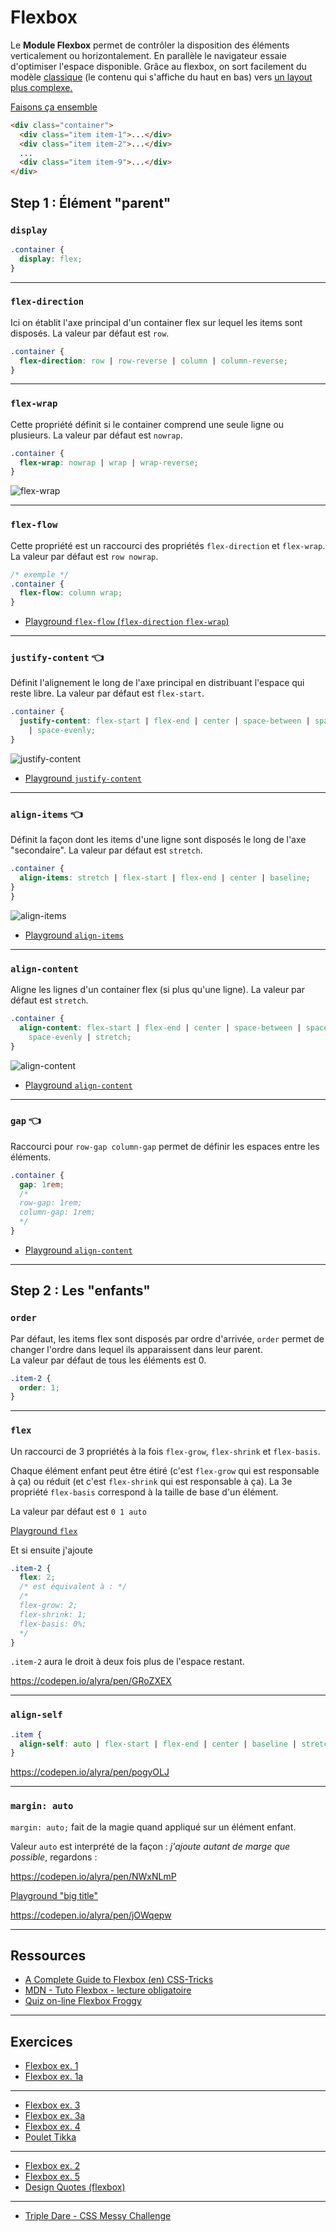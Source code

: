# Flexbox

Le **Module Flexbox** permet de contrôler la disposition des éléments verticalement ou horizontalement. En parallèle le navigateur essaie d'optimiser l'espace disponible. Grâce au flexbox, on sort facilement du modèle [classique](https://codepen.io/alyra/debug/eYJZMVa) (le contenu qui s'affiche du haut en bas)</a> vers [un layout plus complexe.](https://codepen.io/alyra/debug/e115e4a915987967ec21f41b96c37456?editors=1100)

[Faisons ça ensemble](https://codepen.io/alyra/pen/eYJZMVa)

```html
<div class="container">
  <div class="item item-1">...</div>
  <div class="item item-2">...</div>
  ...
  <div class="item item-9">...</div>
</div>
```

## Step 1 : Élément "parent"

### <code>display</code>

```css
.container {
  display: flex;
}
```

---

### <code>flex-direction</code>

Ici on établit l'axe principal d'un container flex sur lequel les items sont disposés. La valeur par défaut est `row`.

```css
.container {
  flex-direction: row | row-reverse | column | column-reverse;
}
```

---

### <code>flex-wrap</code>

Cette propriété définit si le container comprend une seule ligne ou plusieurs. La valeur par défaut est `nowrap`.

```css
.container {
  flex-wrap: nowrap | wrap | wrap-reverse;
}
```

![flex-wrap](https://wptemplates.pehaa.com/assets/alyra/flex-wrap.png)

---

### <code>flex-flow</code>

Cette propriété est un raccourci des propriétés `flex-direction` et `flex-wrap`. La valeur par défaut est `row nowrap`.

```css
/* exemple */
.container {
  flex-flow: column wrap;
}
```

- [Playground `flex-flow` (`flex-direction` `flex-wrap`)](https://cdpn.io/alyra/debug/d0ef4e9fed51c6dcf0de9d423b642243)

---

### <code>justify-content</code> 👈

Définit l'alignement le long de l'axe principal en distribuant l'espace qui reste libre. La valeur par défaut est `flex-start`.

```css
.container {
  justify-content: flex-start | flex-end | center | space-between | space-around
    | space-evenly;
}
```

![justify-content](https://wptemplates.pehaa.com/assets/alyra/justify-content.png)

- [Playground `justify-content`](https://cdpn.io/alyra/debug/572a2fe40e375d00d458afdc37768a68)

---

### <code>align-items</code> 👈

Définit la façon dont les items d'une ligne sont disposés le long de l'axe "secondaire". La valeur par défaut est `stretch`.

```css
.container {
  align-items: stretch | flex-start | flex-end | center | baseline;
}
}
```

![align-items](https://wptemplates.pehaa.com/assets/alyra/align-items.png)

- [Playground `align-items`](https://cdpn.io/alyra/debug/9aaec9c3fa5928e7cbf845ccac43ba34)

---

### <code>align-content</code>

Aligne les lignes d'un container flex (si plus qu'une ligne). La valeur par défaut est `stretch`.

```css
.container {
  align-content: flex-start | flex-end | center | space-between | space-around |
    space-evenly | stretch;
}
```

![align-content](https://wptemplates.pehaa.com/assets/alyra/align-content.png)

- [Playground `align-content`](https://cdpn.io/alyra/debug/f32a3e24e05d59a1c4f5f31b7182c9c5)

---

### <code>gap</code> 👈

Raccourci pour `row-gap column-gap` permet de définir les espaces entre les éléments.

```css
.container {
  gap: 1rem;
  /*
  row-gap: 1rem;
  column-gap: 1rem;
  */
}
```

- [Playground `align-content`](https://cdpn.io/alyra/debug/a4466cf0ef4247de582cbe8e9ef65318)

---

## Step 2 : Les "enfants"

### `order`

Par défaut, les items flex sont disposés par ordre d'arrivée, `order` permet de changer l'ordre dans lequel ils apparaissent dans leur parent.  
La valeur par défaut de tous les éléments est 0.

```css
.item-2 {
  order: 1;
}
```

---

### `flex`

Un raccourci de 3 propriétés à la fois `flex-grow`, `flex-shrink` et `flex-basis`.

Chaque élément enfant peut être étiré (c'est `flex-grow` qui est responsable à ça) ou réduit (et c'est `flex-shrink` qui est responsable à ça). La 3e propriété `flex-basis` correspond à la taille de base d'un élément.

La valeur par défaut est `0 1 auto`

[Playground `flex`](https://cdpn.io/alyra/debug/d8c627f95d09e10c1e6f32269bba9493)

Et si ensuite j'ajoute

```css
.item-2 {
  flex: 2;
  /* est équivalent à : */
  /*
  flex-grow: 2;
  flex-shrink: 1;
  flex-basis: 0%;
  */
}
```

`.item-2` aura le droit à deux fois plus de l'espace restant.

https://codepen.io/alyra/pen/GRoZXEX

---

### `align-self`

```css
.item {
  align-self: auto | flex-start | flex-end | center | baseline | stretch;
}
```

https://codepen.io/alyra/pen/pogyOLJ

---

### `margin: auto`

`margin: auto;` fait de la magie quand appliqué sur un élément enfant.

Valeur `auto` est interprété de la façon : _j'ajoute autant de marge que possible_, regardons :

https://codepen.io/alyra/pen/NWxNLmP

[Playground "big title"](https://cdpn.io/alyra/debug/4b5981bfbfd5ae69b759661cc5de9119)

https://codepen.io/alyra/pen/jOWqepw

---

## Ressources

- [A Complete Guide to Flexbox (en) CSS-Tricks](https://css-tricks.com/snippets/css/a-guide-to-flexbox/)
- [MDN - Tuto Flexbox - lecture obligatoire](https://developer.mozilla.org/fr/docs/Apprendre/CSS/CSS_layout/Flexbox)
- [Quiz on-line Flexbox Froggy](https://flexboxfroggy.com/#fr)

---

## Exercices

- [Flexbox ex. 1 ](https://codepen.io/alyra/pen/GRoqJxR)
- [Flexbox ex. 1a](https://codepen.io/alyra/pen/PoZzqaP)

---

- [Flexbox ex. 3](https://codepen.io/alyra/pen/VwejvZw)
- [Flexbox ex. 3a](https://codepen.io/alyra/pen/xxZOwxB)
- [Flexbox ex. 4](https://codepen.io/alyra/pen/RwrRWGa)
- [Poulet Tikka](https://codepen.io/alyra/pen/jOVedgN)

---

- [Flexbox ex. 2](https://codepen.io/alyra/pen/WNrxvqO)
- [Flexbox ex. 5](https://codepen.io/alyra/pen/qBbNOod)
- [Design Quotes (flexbox)](https://codepen.io/alyra/pen/XWXraxW)

---

- [Triple Dare - CSS Messy Challenge](https://github.com/pehaa/css-off-hardfork)
